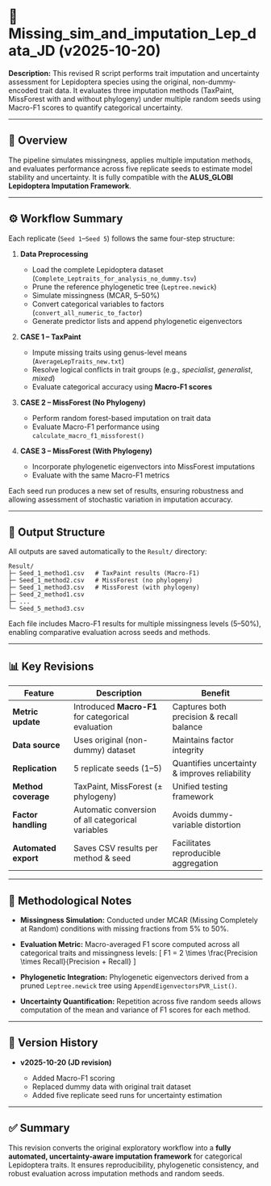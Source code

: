 # 🦋  Missing_sim_and_imputation_Lep_data_JD (v2025-10-20)

**Description:**
This revised R script performs trait imputation and uncertainty assessment for Lepidoptera species using the original, non-dummy-encoded trait data. It evaluates three imputation methods (TaxPaint, MissForest with and without phylogeny) under multiple random seeds using Macro-F1 scores to quantify categorical uncertainty.

---

## 🧬 Overview

The pipeline simulates missingness, applies multiple imputation methods, and evaluates performance across five replicate seeds to estimate model stability and uncertainty.
It is fully compatible with the **ALUS_GLOBI Lepidoptera Imputation Framework**.

---

## ⚙️ Workflow Summary

Each replicate (`Seed 1`–`Seed 5`) follows the same four-step structure:

1. **Data Preprocessing**

   * Load the complete Lepidoptera dataset (`Complete_Leptraits_for_analysis_no_dummy.tsv`)
   * Prune the reference phylogenetic tree (`Leptree.newick`)
   * Simulate missingness (MCAR, 5–50%)
   * Convert categorical variables to factors (`convert_all_numeric_to_factor`)
   * Generate predictor lists and append phylogenetic eigenvectors

2. **CASE 1 – TaxPaint**

   * Impute missing traits using genus-level means (`AverageLepTraits_new.txt`)
   * Resolve logical conflicts in trait groups (e.g., *specialist*, *generalist*, *mixed*)
   * Evaluate categorical accuracy using **Macro-F1 scores**

3. **CASE 2 – MissForest (No Phylogeny)**

   * Perform random forest-based imputation on trait data
   * Evaluate Macro-F1 performance using `calculate_macro_f1_missforest()`

4. **CASE 3 – MissForest (With Phylogeny)**

   * Incorporate phylogenetic eigenvectors into MissForest imputations
   * Evaluate with the same Macro-F1 metrics

Each seed run produces a new set of results, ensuring robustness and allowing assessment of stochastic variation in imputation accuracy.

---

## 📂 Output Structure

All outputs are saved automatically to the `Result/` directory:

```
Result/
├─ Seed_1_method1.csv   # TaxPaint results (Macro-F1)
├─ Seed_1_method2.csv   # MissForest (no phylogeny)
├─ Seed_1_method3.csv   # MissForest (with phylogeny)
├─ Seed_2_method1.csv
├─ ...
└─ Seed_5_method3.csv
```

Each file includes Macro-F1 results for multiple missingness levels (5–50%), enabling comparative evaluation across seeds and methods.

---

## 📊 Key Revisions

| Feature              | Description                                        | Benefit                                       |
| -------------------- | -------------------------------------------------- | --------------------------------------------- |
| **Metric update**    | Introduced **Macro-F1** for categorical evaluation | Captures both precision & recall balance      |
| **Data source**      | Uses original (non-dummy) dataset                  | Maintains factor integrity                    |
| **Replication**      | 5 replicate seeds (1–5)                            | Quantifies uncertainty & improves reliability |
| **Method coverage**  | TaxPaint, MissForest (± phylogeny)                 | Unified testing framework                     |
| **Factor handling**  | Automatic conversion of all categorical variables  | Avoids dummy-variable distortion              |
| **Automated export** | Saves CSV results per method & seed                | Facilitates reproducible aggregation          |

---

## 🧠 Methodological Notes

* **Missingness Simulation:**
  Conducted under MCAR (Missing Completely at Random) conditions with missing fractions from 5% to 50%.

* **Evaluation Metric:**
  Macro-averaged F1 score computed across all categorical traits and missingness levels:
  [
  F1 = 2 \times \frac{Precision \times Recall}{Precision + Recall}
  ]

* **Phylogenetic Integration:**
  Phylogenetic eigenvectors derived from a pruned `Leptree.newick` tree using `AppendEigenvectorsPVR_List()`.

* **Uncertainty Quantification:**
  Repetition across five random seeds allows computation of the mean and variance of F1 scores for each method.

---

## 📅 Version History

* **v2025-10-20 (JD revision)**

  * Added Macro-F1 scoring
  * Replaced dummy data with original trait dataset
  * Added five replicate seed runs for uncertainty estimation

---

## ✅ Summary

This revision converts the original exploratory workflow into a **fully automated, uncertainty-aware imputation framework** for categorical Lepidoptera traits.
It ensures reproducibility, phylogenetic consistency, and robust evaluation across imputation methods and random seeds.

